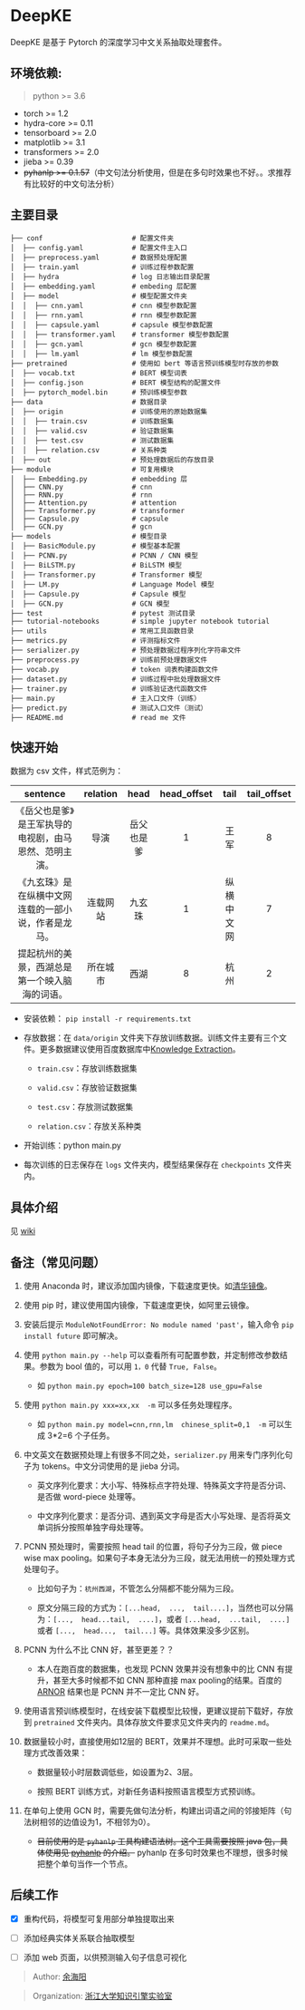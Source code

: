 # DeepKE

DeepKE 是基于 Pytorch 的深度学习中文关系抽取处理套件。

## 环境依赖:

> python >= 3.6

- torch >= 1.2
- hydra-core >= 0.11
- tensorboard >= 2.0
- matplotlib >= 3.1
- transformers >= 2.0
- jieba >= 0.39
- ~~pyhanlp >= 0.1.57~~（中文句法分析使用，但是在多句时效果也不好。。求推荐有比较好的中文句法分析）


## 主要目录

```
├── conf                      # 配置文件夹
│  ├── config.yaml            # 配置文件主入口
│  ├── preprocess.yaml        # 数据预处理配置
│  ├── train.yaml             # 训练过程参数配置
│  ├── hydra                  # log 日志输出目录配置
│  ├── embedding.yaml         # embeding 层配置
│  ├── model                  # 模型配置文件夹
│  │  ├── cnn.yaml            # cnn 模型参数配置
│  │  ├── rnn.yaml            # rnn 模型参数配置
│  │  ├── capsule.yaml        # capsule 模型参数配置
│  │  ├── transformer.yaml    # transformer 模型参数配置
│  │  ├── gcn.yaml            # gcn 模型参数配置
│  │  ├── lm.yaml             # lm 模型参数配置
├── pretrained                # 使用如 bert 等语言预训练模型时存放的参数
│  ├── vocab.txt              # BERT 模型词表
│  ├── config.json            # BERT 模型结构的配置文件
│  ├── pytorch_model.bin      # 预训练模型参数
├── data                      # 数据目录
│  ├── origin                 # 训练使用的原始数据集
│  │  ├── train.csv           # 训练数据集
│  │  ├── valid.csv           # 验证数据集
│  │  ├── test.csv            # 测试数据集
│  │  ├── relation.csv        # 关系种类
│  ├── out                    # 预处理数据后的存放目录
├── module                    # 可复用模块
│  ├── Embedding.py           # embedding 层
│  ├── CNN.py                 # cnn
│  ├── RNN.py                 # rnn
│  ├── Attention.py           # attention
│  ├── Transformer.py         # transformer
│  ├── Capsule.py             # capsule
│  ├── GCN.py                 # gcn
├── models                    # 模型目录
│  ├── BasicModule.py         # 模型基本配置
│  ├── PCNN.py                # PCNN / CNN 模型
│  ├── BiLSTM.py              # BiLSTM 模型
│  ├── Transformer.py         # Transformer 模型
│  ├── LM.py                  # Language Model 模型
│  ├── Capsule.py             # Capsule 模型
│  ├── GCN.py                 # GCN 模型
├── test                      # pytest 测试目录
├── tutorial-notebooks        # simple jupyter notebook tutorial
├── utils                     # 常用工具函数目录
├── metrics.py                # 评测指标文件
├── serializer.py             # 预处理数据过程序列化字符串文件
├── preprocess.py             # 训练前预处理数据文件
├── vocab.py                  # token 词表构建函数文件
├── dataset.py                # 训练过程中批处理数据文件
├── trainer.py                # 训练验证迭代函数文件
├── main.py                   # 主入口文件（训练）
├── predict.py                # 测试入口文件（测试）            
├── README.md                 # read me 文件
```

## 快速开始

数据为 csv 文件，样式范例为：


sentence|relation|head|head_offset|tail|tail_offset
:---:|:---:|:---:|:---:|:---:|:---:
《岳父也是爹》是王军执导的电视剧，由马恩然、范明主演。|导演|岳父也是爹|1|王军|8
《九玄珠》是在纵横中文网连载的一部小说，作者是龙马。|连载网站|九玄珠|1|纵横中文网|7
提起杭州的美景，西湖总是第一个映入脑海的词语。|所在城市|西湖|8|杭州|2

- 安装依赖： `pip install -r requirements.txt`

- 存放数据：在 `data/origin` 文件夹下存放训练数据。训练文件主要有三个文件。更多数据建议使用百度数据库中[Knowledge Extraction](http://ai.baidu.com/broad/download)。

  - `train.csv`：存放训练数据集

  - `valid.csv`：存放验证数据集

  - `test.csv`：存放测试数据集

  - `relation.csv`：存放关系种类

- 开始训练：python main.py

- 每次训练的日志保存在 `logs` 文件夹内，模型结果保存在 `checkpoints` 文件夹内。

## 具体介绍

见 [wiki](https://github.com/zjunlp/deepke/wiki)


## 备注（常见问题）

1. 使用 Anaconda 时，建议添加国内镜像，下载速度更快。如[清华镜像](https://mirrors.tuna.tsinghua.edu.cn/help/anaconda/)。

1. 使用 pip 时，建议使用国内镜像，下载速度更快，如阿里云镜像。

1. 安装后提示 `ModuleNotFoundError: No module named 'past'`，输入命令 `pip install future` 即可解决。

1. 使用 `python main.py --help` 可以查看所有可配置参数，并定制修改参数结果。参数为 bool 值的，可以用 `1，0` 代替 `True, False`。

    - 如 `python main.py epoch=100 batch_size=128 use_gpu=False`

1. 使用 `python main.py xxx=xx,xx  -m` 可以多任务处理程序。

    - 如 `python main.py model=cnn,rnn,lm  chinese_split=0,1  -m` 可以生成 3*2=6 个子任务。

1. 中文英文在数据预处理上有很多不同之处，`serializer.py` 用来专门序列化句子为 tokens。中文分词使用的是 jieba 分词。

    - 英文序列化要求：大小写、特殊标点字符处理、特殊英文字符是否分词、是否做 word-piece 处理等。
    
    - 中文序列化要求：是否分词、遇到英文字母是否大小写处理、是否将英文单词拆分按照单独字母处理等。
    
1. PCNN 预处理时，需要按照 head tail 的位置，将句子分为三段，做 piece wise max pooling。如果句子本身无法分为三段，就无法用统一的预处理方式处理句子。
    
    - 比如句子为：`杭州西湖`，不管怎么分隔都不能分隔为三段。
    
    - 原文分隔三段的方式为：`[...head,  ...,  tail....]`，当然也可以分隔为：`[...,  head...tail,  ....]`，或者 `[...head,  ...tail,  ....]`  或者 `[...,  head...,  tail...]` 等。具体效果没多少区别。
    
1. PCNN 为什么不比 CNN 好，甚至更差？？

    - 本人在跑百度的数据集，也发现 PCNN 效果并没有想象中的比 CNN 有提升，甚至大多时候都不如 CNN 那种直接 max pooling的结果。百度的 [ARNOR](https://github.com/PaddlePaddle/models/tree/develop/PaddleNLP/Research/ACL2019-ARNOR) 结果也是 PCNN 并不一定比 CNN 好。

1. 使用语言预训练模型时，在线安装下载模型比较慢，更建议提前下载好，存放到 `pretrained` 文件夹内。具体存放文件要求见文件夹内的 `readme.md`。

1. 数据量较小时，直接使用如12层的 BERT，效果并不理想。此时可采取一些处理方式改善效果：
    
    - 数据量较小时层数调低些，如设置为2、3层。
    
    - 按照 BERT 训练方式，对新任务语料按照语言模型方式预训练。
    
1. 在单句上使用 GCN 时，需要先做句法分析，构建出词语之间的邻接矩阵（句法树相邻的边值设为1，不相邻为0）。
    
    - ~~目前使用的是 `pyhanlp` 工具构建语法树。这个工具需要按照 java 包，具体使用见 [pyhanlp](https://github.com/hankcs/pyhanlp) 的介绍。~~ pyhanlp 在多句时效果也不理想，很多时候把整个单句当作一个节点。


## 后续工作

- [x] 重构代码，将模型可复用部分单独提取出来
- [ ] 添加经典实体关系联合抽取模型
- [ ] 添加 web 页面，以供预测输入句子信息可视化


> Author: [余海阳](mailto:yuhaiyang@zju.edu.cn)

> Organization: [浙江大学知识引擎实验室](http://openkg.cn/)

